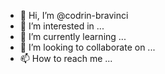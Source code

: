 - 👋 Hi, I’m @codrin-bravinci
- 👀 I’m interested in ...
- 🌱 I’m currently learning ...
- 💞️ I’m looking to collaborate on ...
- 📫 How to reach me ...

<!---
codrin-bravinci/codrin-bravinci is a ✨ special ✨ repository because its `README.md` (this file) appears on your GitHub profile.
You can click the Preview link to take a look at your changes.
--->
